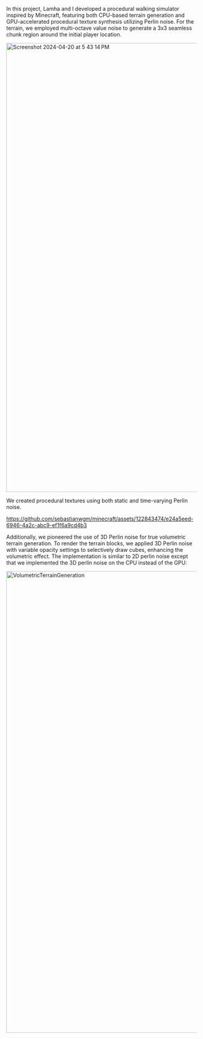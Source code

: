 In this project, Lamha and I developed a procedural walking simulator inspired by Minecraft, featuring both CPU-based terrain generation and GPU-accelerated procedural texture synthesis utilizing Perlin noise. For the terrain, we employed multi-octave value noise to generate a 3x3 seamless chunk region around the initial player location.

<img width="1186" alt="Screenshot 2024-04-20 at 5 43 14 PM" src="https://github.com/sebastianwgm/minecraft/assets/122843474/6bea8d23-1b09-4dc9-b218-3f29bf1bfd37">

We created procedural textures using both static and time-varying Perlin noise. 

https://github.com/sebastianwgm/minecraft/assets/122843474/e24a5eed-6946-4a2c-abc9-ef1f6a9cd4b3

Additionally, we pioneered the use of 3D Perlin noise for true volumetric terrain generation. To render the terrain blocks, we applied 3D Perlin noise with variable opacity settings to selectively draw cubes, enhancing the volumetric effect. The implementation is similar to 2D perlin noise except that we implemented the 3D perlin noise on the CPU instead of the GPU:

<img width="1219" alt="VolumetricTerrainGeneration" src="https://github.com/sebastianwgm/minecraft/assets/122843474/cf9d920e-e198-4804-884d-d16b3a82cd9f">
